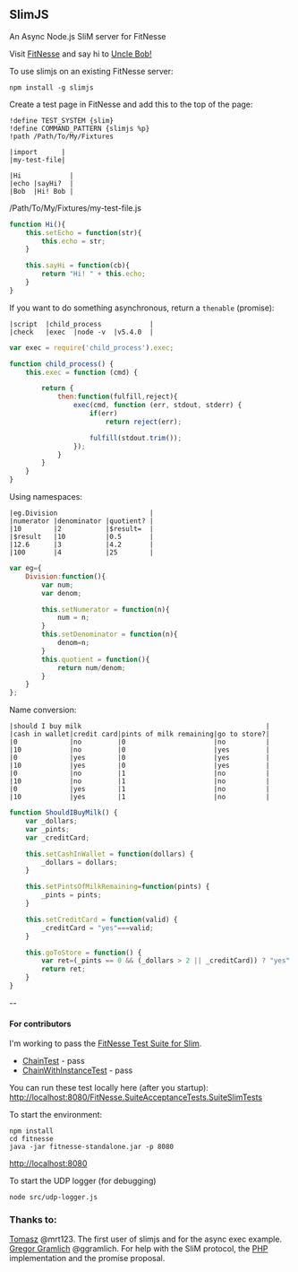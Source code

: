## SlimJS

An Async Node.js SliM server for FitNesse

Visit [FitNesse](http://www.fitnesse.org/) and say hi to [Uncle Bob!](https://cleancoders.com)

To use slimjs on an existing FitNesse server:

```
npm install -g slimjs
```
Create a test page in FitNesse and add this to the top of the page:

```
!define TEST_SYSTEM {slim}
!define COMMAND_PATTERN {slimjs %p}
!path /Path/To/My/Fixtures

|import      |
|my-test-file|

|Hi            |
|echo |sayHi?  |
|Bob  |Hi! Bob |

```

/Path/To/My/Fixtures/my-test-file.js

```javascript
function Hi(){
    this.setEcho = function(str){
        this.echo = str;
    }

    this.sayHi = function(cb){
        return "Hi! " + this.echo;
    }
}
```

If you want to do something asynchronous, return a `thenable` (promise): 

```
|script  |child_process            |
|check   |exec  |node -v  |v5.4.0  |
```

```javascript
var exec = require('child_process').exec;

function child_process() {
    this.exec = function (cmd) {

        return {
            then:function(fulfill,reject){
                exec(cmd, function (err, stdout, stderr) {
                    if(err)
                        return reject(err);

                    fulfill(stdout.trim());
                });
            }
        }
    }
}
```

Using namespaces:

```
|eg.Division                       |
|numerator |denominator |quotient? |
|10        |2           |$result=  |
|$result   |10          |0.5       |
|12.6      |3           |4.2       |
|100       |4           |25        |
```

```javascript
var eg={
    Division:function(){
        var num;
        var denom;

        this.setNumerator = function(n){
            num = n;
        }
        this.setDenominator = function(n){
            denom=n;
        }
        this.quotient = function(){
            return num/denom;
        }
    }
};
```

Name conversion:

```
|should I buy milk                                              |
|cash in wallet|credit card|pints of milk remaining|go to store?|
|0             |no         |0                      |no          |
|10            |no         |0                      |yes         |
|0             |yes        |0                      |yes         |
|10            |yes        |0                      |yes         |
|0             |no         |1                      |no          |
|10            |no         |1                      |no          |
|0             |yes        |1                      |no          |
|10            |yes        |1                      |no          |
```

```javascript
function ShouldIBuyMilk() {
    var _dollars;
    var _pints;
    var _creditCard;

    this.setCashInWallet = function(dollars) {
        _dollars = dollars;
    }

    this.setPintsOfMilkRemaining=function(pints) {
        _pints = pints;
    }

    this.setCreditCard = function(valid) {
        _creditCard = "yes"===valid;
    }

    this.goToStore = function() {
        var ret=(_pints == 0 && (_dollars > 2 || _creditCard)) ? "yes" : "no";
        return ret;
    }
}
```

--
#### For contributors

I'm working to pass the [FitNesse Test Suite for Slim](http://fitnesse.org/FitNesse.SuiteAcceptanceTests.SuiteSlimTests). 

- [ChainTest](http://fitnesse.org/FitNesse.SuiteAcceptanceTests.SuiteSlimTests.ChainTest) - pass
- [ChainWithInstanceTest](http://fitnesse.org/FitNesse.SuiteAcceptanceTests.SuiteSlimTests.ChainWithInstanceTest) - pass

You can run these test locally here (after you startup):
[http://localhost:8080/FitNesse.SuiteAcceptanceTests.SuiteSlimTests](http://localhost:8080/FitNesse.SuiteAcceptanceTests.SuiteSlimTests)


To start the environment:

```
npm install
cd fitnesse
java -jar fitnesse-standalone.jar -p 8080
```

[http://localhost:8080](http://localhost:8080)


To start the UDP logger (for debugging)
```
node src/udp-logger.js
```


### Thanks to:
[Tomasz](https://github.com/mrt123) @mrt123. The first user of slimjs and for the async exec example.<br/>
[Gregor Gramlich](https://github.com/ggramlich) @ggramlich. For help with the SliM protocol, the [PHP](https://github.com/ggramlich/phpslim) implementation and the promise proposal.



